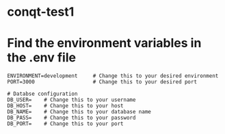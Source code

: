 # conqt-test1

# Find the environment variables in the .env file
```
ENVIRONMENT=development     # Change this to your desired environment
PORT=3000                   # Change this to your desired port

# Databse configuration
DB_USER=    # Change this to your username
DB_HOST=    # Change this to your host
DB_NAME=    # Change this to your database name
DB_PASS=    # Change this to your password
DB_PORT=    # Change this to your port
```
